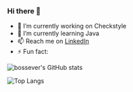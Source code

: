 ### Hi there 👋

- 🔭 I’m currently working on Checkstyle
- 🌱 I’m currently learning Java
- 📫 Reach me on [LinkedIn](www.linkedin.com/in/bossever)
- ⚡ Fun fact: 

![bossever's GitHub stats](https://github-readme-stats.vercel.app/api?username=bossever&show_icons=true&theme=vue&count_private=true&hide=stars&hide_border=true&include_all_commits=true&hide_rank=true&custom_title=bossever's+GitHub+stats)

![Top Langs](https://github-readme-stats.vercel.app/api/top-langs/?username=bossever)
